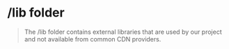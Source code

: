 # /lib folder

> The /lib folder contains external libraries that are used by our project and not available from common CDN providers.